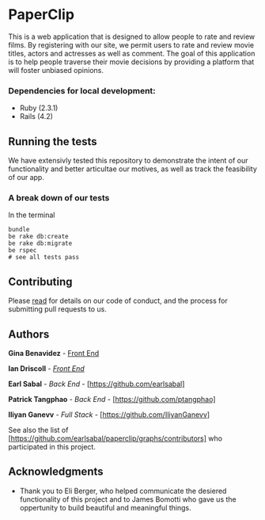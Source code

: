 # PaperClip

This is a web application that is designed to allow people to rate and review films. By registering with our site, we permit users to rate and review movie titles, actors and actresses as well as comment. The goal of this application is to help people traverse their movie decisions by providing a platform that will foster unbiased opinions. 

### Dependencies for local development:

* Ruby (2.3.1)
* Rails (4.2)

## Running the tests

We have extensivly tested this repository to demonstrate the intent of our functionality and better articultae our motives, as well as track the feasibility of our app. 

### A break down of our tests

In the terminal
```
bundle
be rake db:create
be rake db:migrate
be rspec
# see all tests pass
```

## Contributing

Please [read](https://gist.github.com/PurpleBooth/b24679402957c63ec426) for details on our code of conduct, and the process for submitting pull requests to us.


## Authors

**Gina Benavidez** - [Front End](https://github.com/gbenavid)

**Ian Driscoll** - [*Front End*](https://github.com/iand11)

**Earl Sabal** - *Back End* - 
[https://github.com/earlsabal]

**Patrick Tangphao** - *Back End* - 
[https://github.com/ptangphao]

**Iliyan Ganevv** - *Full Stack* -
[https://github.com/IliyanGanevv]

See also the list of [https://github.com/earlsabal/paperclip/graphs/contributors] who participated in this project.

## Acknowledgments

* Thank you to Eli Berger, who helped communicate the desiered functionality of this project and to James Bomotti who gave us the oppertunity to build beautiful and meaningful things.
